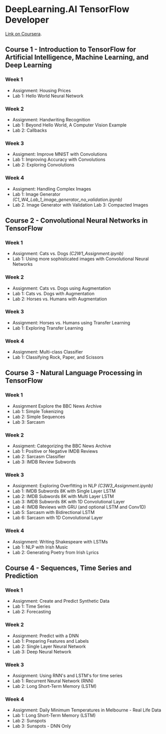 # DeepLearning.AI TensorFlow Developer
<a href="https://www.coursera.org/professional-certificates/tensorflow-in-practiceo" target="blank">Link on Coursera</a>.

## Course 1 - Introduction to TensorFlow for Artificial Intelligence, Machine Learning, and Deep Learning

### Week 1
* Assignment: Housing Prices
* Lab 1: Hello World Neural Network

### Week 2
* Assignment: Handwriting Recognition
* Lab 1: Beyond Hello World, A Computer Vision Example
* Lab 2: Callbacks

### Week 3
* Assigment: Improve MNIST with Convolutions
* Lab 1: Improving Accuracy with Convolutions
* Lab 2: Exploring Convolutions

### Week 4
* Assigment: Handling Complex Images
* Lab 1: Image Generator _(C1_W4_Lab_1_image_generator_no_validation.ipynb)_
* Lab 2. Image Generator with Validation
Lab 3: Compacted Images

## Course 2 - Convolutional Neural Networks in TensorFlow

### Week 1
* Assignment: Cats vs. Dogs _(C2W1_Assignment.ipynb)_
* Lab 1: Using more sophisticated images with Convolutional Neural Networks

### Week 2
* Assignment: Cats vs. Dogs using Augmentation
* Lab 1: Cats vs. Dogs with Augmentation 
* Lab 2: Horses vs. Humans with Augmentation

### Week 3 
* Assignment: Horses vs. Humans using Transfer Learning
* Lab 1: Exploring Transfer Learning

### Week 4
* Assignment: Multi-class Classifier 
* Lab 1: Classifying Rock, Paper, and Scissors 

## Course 3 - Natural Language Processing in TensorFlow

### Week 1
* Assignment Explore the BBC News Archive 
* Lab 1: Simple Tokenizing 
* Lab 2: Simple Sequences 
* Lab 3: Sarcasm 

### Week 2
* Assigment: Categorizing the BBC News Archive 
* Lab 1: Positive or Negative IMDB Reviews 
* Lab 2: Sarcasm Classifier 
* Lab 3: IMDB Review Subwords 

### Week 3
* Assignment: Exploring Overfitting in NLP _(C3W3_Assignment.ipynb)_
* Lab 1: IMDB Subwords 8K with Single Layer LSTM
* Lab 2: IMDB Subwords 8K with Multi Layer LSTM
* Lab 3: IMDB Subwords 8K with 1D Convolutional Layer
* Lab 4: IMDB Reviews with GRU (and optional LSTM and Conv1D)
* Lab 5: Sarcasm with Bidirectional LSTM
* Lab 6: Sarcasm with 1D Convolutional Layer

### Week 4
* Assignment: Writing Shakespeare with LSTMs 
* Lab 1: NLP with Irish Music 
* Lab 2: Generating Poetry from Irish Lyrics

## Course 4 - Sequences, Time Series and Prediction

### Week 1
* Assignment: Create and Predict Synthetic Data 
* Lab 1: Time Series 
* Lab 2: Forecasting

### Week 2
* Assignment: Predict with a DNN
* Lab 1: Preparing Features and Labels 
* Lab 2: Single Layer Neural Network
* Lab 3: Deep Neural Network 

### Week 3
* Assignment: Using RNN's and LSTM's for time series 
* Lab 1: Recurrent Neural Network (RNN) 
* Lab 2: Long Short-Term Memory (LSTM) 

### Week 4
* Assignment: Daily Minimum Temperatures in Melbourne - Real Life Data
* Lab 1: Long Short-Term Memory (LSTM)
* Lab 2: Sunspots 
* Lab 3: Sunspots - DNN Only
